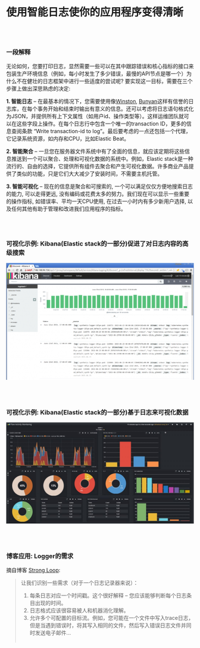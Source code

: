 # 使用智能日志使你的应用程序变得清晰

<br/><br/>


### 一段解释

无论如何，您要打印日志，显然需要一些可以在其中跟踪错误和核心指标的接口来包装生产环境信息（例如，每小时发生了多少错误，最慢的API节点是哪一个）为什么不在健壮的日志框架中进行一些适度的尝试呢? 要实现这一目标，需要在三个步骤上做出深思熟虑的决定:

**1. 智能日志** – 在最基本的情况下，您需要使用像[Winston](https://github.com/winstonjs/winston), [Bunyan](https://github.com/trentm/node-bunyan)这样有信誉的日志库，在每个事务开始和结束时输出有意义的信息。还可以考虑将日志语句格式化为JSON，并提供所有上下文属性（如用户id、操作类型等）。这样运维团队就可以在这些字段上操作。在每个日志行中包含一个唯一的transaction ID，更多的信息查阅条款 “Write transaction-id to log”。最后要考虑的一点还包括一个代理，它记录系统资源，如内存和CPU，比如Elastic Beat。

**2. 智能聚合** – 一旦您在服务器文件系统中有了全面的信息，就应该定期将这些信息推送到一个可以聚合、处理和可视化数据的系统中。例如，Elastic stack是一种流行的、自由的选择，它提供所有组件去聚合和产生可视化数据。许多商业产品提供了类似的功能，只是它们大大减少了安装时间，不需要主机托管。

**3. 智能可视化** – 现在的信息是聚合和可搜索的, 一个可以满足仅仅方便地搜索日志的能力, 可以走得更远, 没有编码或花费太多的努力。我们现在可以显示一些重要的操作指标, 如错误率、平均一天CPU使用, 在过去一小时内有多少新用户选择, 以及任何其他有助于管理和改进我们应用程序的指标。

<br/><br/>


### 可视化示例: Kibana(Elastic stack的一部分)促进了对日志内容的高级搜索
![Kibana facilitates advanced searching on log content](/assets/images/smartlogging1.png "Kibana facilitates advanced searching on log content")

<br/><br/>

### 可视化示例: Kibana(Elastic stack的一部分)基于日志来可视化数据
![Kibana visualizes data based on logs](/assets/images/smartlogging2.jpg "Kibana visualizes data based on logs")

<br/><br/>

### 博客应用: Logger的需求
摘自博客 [Strong Loop](https://strongloop.com/strongblog/compare-node-js-logging-winston-bunyan/):

> 让我们识别一些需求（对于一个日志记录器来说）：
> 1. 每条日志对应一个时间戳。这个很好解释 – 您应该能够判断每个日志条目出现的时间。
> 2. 日志格式应该很容易被人和机器消化理解。
> 3. 允许多个可配置的目标流。例如，您可能在一个文件中写入trace日志，但是当遇到错误时，将其写入相同的文件，然后写入错误日志文件并同时发送电子邮件...
 <br/><br/>
 

 
<br/><br/>
